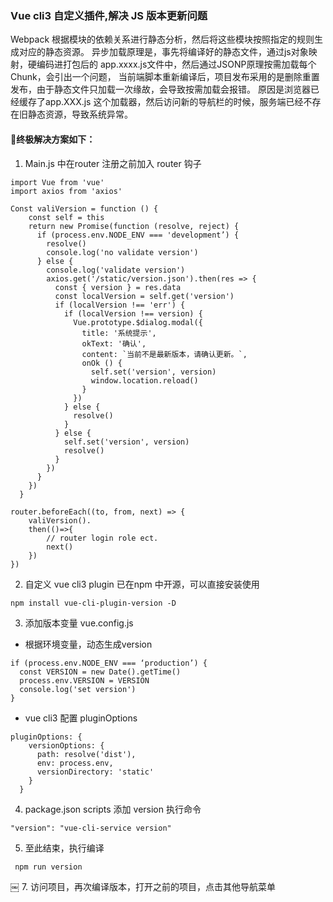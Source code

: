 ### Vue cli3 自定义插件,解决 JS 版本更新问题

Webpack 根据模块的依赖关系进行静态分析，然后将这些模块按照指定的规则生成对应的静态资源。
异步加载原理是，事先将编译好的静态文件，通过js对象映射，硬编码进打包后的 app.xxxx.js文件中，然后通过JSONP原理按需加载每个Chunk，会引出一个问题，
当前端脚本重新编译后，项目发布采用的是删除重置发布，由于静态文件只加载一次缘故，会导致按需加载会报错。
原因是浏览器已经缓存了app.XXX.js 这个加载器，然后访问新的导航栏的时候，服务端已经不存在旧静态资源，导致系统异常。

#### 终极解决方案如下：

1. Main.js 中在router 注册之前加入 router 钩子

```
import Vue from 'vue'
import axios from 'axios'

Const valiVersion = function () {
    const self = this
    return new Promise(function (resolve, reject) {
      if (process.env.NODE_ENV === 'development’) {
        resolve()
        console.log('no validate version')
      } else {
        console.log('validate version')
        axios.get('/static/version.json').then(res => {
          const { version } = res.data
          const localVersion = self.get('version')
          if (localVersion !== 'err') {
            if (localVersion !== version) {
              Vue.prototype.$dialog.modal({
                title: '系统提示',
                okText: '确认',
                content: `当前不是最新版本，请确认更新。`,
                onOk () {
                  self.set('version', version)
                  window.location.reload()
                }
              })
            } else {
              resolve()
            }
          } else {
            self.set('version', version)
            resolve()
          }
        })
      }
    })
  }

router.beforeEach((to, from, next) => {
	valiVersion().
	then(()=>{
		// router login role ect. 
		next()
	})
})
```
2. 自定义 vue cli3 plugin 已在npm 中开源，可以直接安装使用
```
npm install vue-cli-plugin-version -D
```


3. 添加版本变量 vue.config.js
- 根据环境变量，动态生成version
```
if (process.env.NODE_ENV === ‘production’) {
  const VERSION = new Date().getTime()
  process.env.VERSION = VERSION
  console.log('set version')
}
```

- vue cli3 配置 pluginOptions
```
pluginOptions: {
    versionOptions: {
      path: resolve('dist'),
      env: process.env,
      versionDirectory: 'static'
    }
  }
```

4. package.json  scripts 添加 version 执行命令
```
"version": "vue-cli-service version"
```
5. 至此结束，执行编译
```
 npm run version 
```
￼
7. 访问项目，再次编译版本，打开之前的项目，点击其他导航菜单



